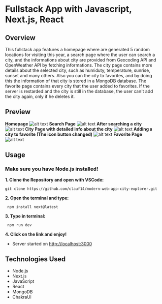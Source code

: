# Fullstack App with Javascript, Next.js, React

## Overview
This fullstack app features a homepage where are generated 5 random locations for visiting this year, a search page where the user can search a city, and the informations about city are provided from Geocoding API and OpenWeather API by fetching informations.
The city page contains more details about the selected city, such as humiduty, temperature, sunrise, sunset and many others. Also you can the city to favorites, and by doing this the information of that city is stored in a MongoDB database.
The favorite page contains every city that the user added to favorites. If the server is restarded and the city is still in the database, the user can't add the city again, only if he deletes it.

## Preview
**Homepage**
![alt text](https://github.com/clauf14/modern-web-app-city-explorer/blob/main/poze/homepage.PNG)
**Search Page**
![alt text](https://github.com/clauf14/modern-web-app-city-explorer/blob/main/poze/search_wo_input.PNG)
**After searching a city**
![alt text](https://github.com/clauf14/modern-web-app-city-explorer/blob/main/poze/search.PNG)
**City Page with detailed info about the city**
![alt text](https://github.com/clauf14/modern-web-app-city-explorer/blob/main/poze/citypage.PNG)
**Adding a city to favorite (The icon button changed)**
![alt text](https://github.com/clauf14/modern-web-app-city-explorer/blob/main/poze/added_to_fav.PNG)
**Favorite Page**
![alt text](https://github.com/clauf14/modern-web-app-city-explorer/blob/main/poze/fav_page.PNG)

## Usage
### Make sure you have Node.js installed!
**1. Clone the Repository and open with VSCode:**

   ```git bash
   git clone https://github.com/clauf14/modern-web-app-city-explorer.git
   ```
**2. Open the terminal and type:**

  ```git bash
   npm install next@latest
  ```

**3. Type in terminal:**

  ```git bash
   npm run dev
  ```

**4. Click on the link and enjoy!**

  - Server started on [http://localhost:3000](http://localhost:3000)

## Technologies Used

- Node.js
- Next.js
- JavaScript
- React
- MongoDB
- ChakraUI

  
